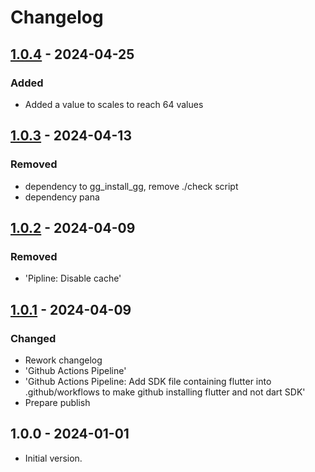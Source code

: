 # Changelog

## [1.0.4] - 2024-04-25

### Added

- Added a value to scales to reach 64 values

## [1.0.3] - 2024-04-13

### Removed

- dependency to gg\_install\_gg, remove ./check script
- dependency pana

## [1.0.2] - 2024-04-09

### Removed

- 'Pipline: Disable cache'

## [1.0.1] - 2024-04-09

### Changed

- Rework changelog
- 'Github Actions Pipeline'
- 'Github Actions Pipeline: Add SDK file containing flutter into .github/workflows to make github installing flutter and not dart SDK'
- Prepare publish

## 1.0.0 - 2024-01-01

- Initial version.

[1.0.4]: https://github.com/inlavigo/gg_midi_vars/compare/1.0.3...1.0.4
[1.0.3]: https://github.com/inlavigo/gg_midi_vars/compare/1.0.2...1.0.3
[1.0.2]: https://github.com/inlavigo/gg_midi_vars/compare/1.0.1...1.0.2
[1.0.1]: https://github.com/inlavigo/gg_midi_vars/compare/1.0.0...1.0.1
